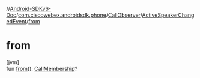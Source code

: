 //[Android-SDKv6-Doc](../../../../index.md)/[com.ciscowebex.androidsdk.phone](../../index.md)/[CallObserver](../index.md)/[ActiveSpeakerChangedEvent](index.md)/[from](from.md)

# from

[jvm]\
fun [from](from.md)(): [CallMembership](../../-call-membership/index.md)?
